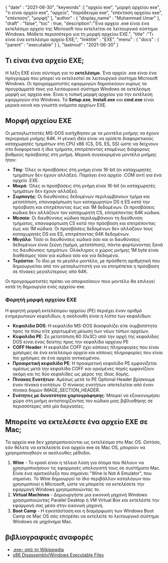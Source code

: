 {
  "date" : "2021-06-30",
  "keywords" :[ "αρχείο exe", "μορφή αρχείου exe", "τι είναι αρχείο exe", "αρχείο", "παράδειγμα exe", "επέκταση αρχείου exe", "επέκταση", "μορφή" ],
  "author" : {
    "display_name" : "Muhammad Umar"
},
  "draft" : "false",
  "toc" : true,
  "description":"Ένα αρχείο .exe είναι ένα εκτελέσιμο αρχείο της Microsoft που εκτελείται σε λειτουργικό σύστημα Windows. Μάθετε περισσότερα για τη μορφή αρχείου EXE.",
  "title" :"Τι είναι ένα εκτελέσιμο αρχείο EXE;",
  "linktitle" : "EXE",
  "menu" : {
    "docs" : {
      "parent" : "executable"
}
},
  "lastmod" : "2021-06-30"
}

## Τι είναι ένα αρχείο EXE;

Η λέξη EXE είναι σύντομη για το **εκτελέσιμο**. Ένα αρχείο .exe είναι ένα πρόγραμμα που μπορεί να εκτελεστεί σε λειτουργικό σύστημα Microsoft Windows. Οι προγραμματιστές εφαρμογών δημοσιεύουν κυρίως τα προγράμματά τους για λειτουργικό σύστημα Windows σε εκτελέσιμη μορφή ως αρχεία exe. Είναι η τυπική μορφή αρχείου για την εκτέλεση εφαρμογών στα Windows. Τα **Setup.exe**, **Install.exe** και **cmd.exe** είναι μερικά κοινά και γνωστά ονόματα αρχείων EXE.

## Μορφή αρχείου EXE

Οι μεταγλωττιστές MS-DOS εισήχθησαν με τα μοντέλα μνήμης να έχουν περιορισμό μνήμης 64K. Η γενική ιδέα είναι να ορίσετε διαφορετικούς καταχωρητές τμημάτων στη CPU x86 (CS, DS, ES, SS) ώστε να δείχνουν στα διαφορετικά ή ίδια τμήματα, επιτρέποντας επομένως διάφορους βαθμούς πρόσβασης στη μνήμη. Μερικά συγκεκριμένα μοντέλα μνήμης ήταν:

- **Tiny**: Όλες οι προσβάσεις στη μνήμη είναι 16-bit (οι καταχωρητές τμημάτων δεν έχουν αλλάξει). Παράγει ένα αρχείο .COM αντί για ένα αρχείο .EXE.
- **Μικρό**: Όλες οι προσβάσεις στη μνήμη είναι 16-bit (οι καταχωρητές τμημάτων δεν έχουν αλλάξει).
- **Συμπαγής**: Οι διευθύνσεις δεδομένων περιλαμβάνουν τμήμα και μετατόπιση, επαναφόρτωση των καταχωρητών DS ή ES κατά την πρόσβαση και επιτρέποντας έως και 1M δεδομένων. Οι προσβάσεις κώδικα δεν αλλάζουν τον καταχωρητή CS, επιτρέποντας 64K κώδικα.
- **Μεσαίο**: Οι διευθύνσεις κώδικα περιλαμβάνουν τη διεύθυνση τμήματος, επαναφόρτωση CS κατά την πρόσβαση και επιτρέποντας έως και 1M κώδικα. Οι προσβάσεις δεδομένων δεν αλλάζουν τους καταχωρητές DS και ES, επιτρέποντας 64K δεδομένων.
- **Μεγάλο**: Τόσο οι διευθύνσεις κώδικα όσο και οι διευθύνσεις δεδομένων είναι ζεύγη (τμήμα, μετατόπιση), πάντα φορτώνοντας ξανά τις διευθύνσεις τμημάτων. Ολόκληρος ο χώρος μνήμης 1M byte είναι διαθέσιμος τόσο για κώδικα όσο και για δεδομένα.
- **Τεράστιο**: Το ίδιο με το μεγάλο μοντέλο, με πρόσθετη αριθμητική που δημιουργείται από τον μεταγλωττιστή για να επιτρέπεται η πρόσβαση σε πίνακες μεγαλύτερους από 64K.

Οι προγραμματιστές πρέπει να αποφασίσουν ποιο μοντέλο θα επιλεγεί κατά τη δημιουργία ενός αρχείου exe.

### Φορητή μορφή αρχείου EXE

Η φορητή μορφή εκτελέσιμου αρχείου (PE) περιέχει έναν αριθμό ενημερωτικών κεφαλίδων, η ακόλουθη είναι η λίστα των κεφαλίδων:

- **Κεφαλίδα DOS**: Η κεφαλίδα MS-DOS διασφαλίζει είτε συμβατότητα προς τα πίσω είτε χαριτωμένη μείωση των νέων τύπων αρχείων.
- **Κεφαλίδα PE**: Σε μετατόπιση 60 (0x3C) από την αρχή της κεφαλίδας DOS είναι ένας δείκτης προς την κεφαλίδα αρχείου PE
- **COFF Header**: Η κεφαλίδα COFF έχει κάποιες πληροφορίες που είναι χρήσιμες σε ένα εκτελέσιμο αρχείο και κάποιες πληροφορίες που είναι πιο χρήσιμες σε ένα αρχείο αντικειμένου.
- **Προαιρετική κεφαλίδα PE**: Η προαιρετική κεφαλίδα PE εμφανίζεται αμέσως μετά την κεφαλίδα COFF και ορισμένες πηγές εμφανίζουν ακόμη και τις δύο κεφαλίδες ως μέρος της ίδιας δομής.
- **Πίνακας Ενοτήτων**: Αμέσως μετά το PE Optional Header βρίσκουμε έναν πίνακα ενοτήτων. Ο πίνακας ενοτήτων αποτελείται από έναν πίνακα δομών IMAGE_SECTION_HEADER.
- **Ενότητες με δυνατότητα χαρτογράφησης**: Μπορεί να εξοικονομήσει χώρο στη μνήμη αντιστοιχίζοντας τον κώδικα μιας βιβλιοθήκης σε περισσότερες από μία διεργασίες.

## Μπορείτε να εκτελέσετε ένα αρχείο EXE σε Mac;

Τα αρχεία exe δεν χρησιμοποιούνται ως εκτελέσιμα στο Mac OS. Ωστόσο, εάν θέλετε να εκτελέσετε ένα αρχείο exe σε Mac OS, μπορούν να χρησιμοποιηθούν οι ακόλουθες μέθοδοι.

1. **Wine** - Το κρασί είναι η τέλεια λύση για άτομα που θέλουν να χρησιμοποιήσουν τις εφαρμογές υπολογιστή τους σε συστήματα Mac. Είναι ένα αρκτικόλεξο που σημαίνει "Wine Is Not A Emulator", που σημαίνει. Το Wine δημιουργεί το ίδιο περιβάλλον καταλόγων που χρησιμοποιεί η Microsoft, ώστε να μπορείτε να εκτελέσετε την εφαρμογή Windows χρησιμοποιώντας το.
2. **Virtual Machines** - Δημιουργήστε μια εικονική μηχανή Windows χρησιμοποιώντας Parallel Desktop ή VM Virtual Box και εκτελέστε την εφαρμογή σας μέσα στην εικονική μηχανή.
3. **Boot Camp** - Η εγκατάσταση και η διαμόρφωση των Windows Boot Camp σε Mac OS σάς επιτρέπει να εκτελείτε το λειτουργικό σύστημα Windows σε μηχάνημα Mac.

## βιβλιογραφικές αναφορές

* [.exe- από τη Wikipewdia](https://en.wikipedia.org/wiki/.exe)
* [x86 Disassembly/Windows Executable Files](https://en.wikibooks.org/wiki/X86_Disassembly/Windows_Executable_Files#MS-DOS_EXE_Files)

